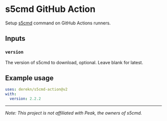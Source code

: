 # s5cmd GitHub Action

Setup [s5cmd](https://github.com/peak/s5cmd) command on GitHub Actions runners.

## Inputs

### `version`

The version of s5cmd to download, optional. Leave blank for latest.

## Example usage

```yaml
uses: derekn/s5cmd-action@v2
with:
  version: 2.2.2
```

---
_Note: This project is not affiliated with Peak, the owners of s5cmd._
